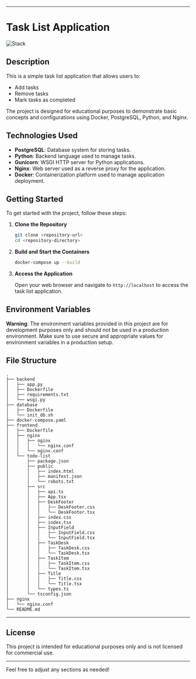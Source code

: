 
---

# Task List Application

![Stack](https://img.shields.io/badge/stack-PostgreSQL%20%7C%20Python%20%7C%20Gunicorn%20%7C%20Nginx%20%7C%20Docker%20%7C%20TypeScript-blue)

## Description

This is a simple task list application that allows users to:

- Add tasks
- Remove tasks
- Mark tasks as completed

The project is designed for educational purposes to demonstrate basic concepts and configurations using Docker, PostgreSQL, Python, and Nginx.

## Technologies Used

- **PostgreSQL**: Database system for storing tasks.
- **Python**: Backend language used to manage tasks.
- **Gunicorn**: WSGI HTTP server for Python applications.
- **Nginx**: Web server used as a reverse proxy for the application.
- **Docker**: Containerization platform used to manage application deployment.

## Getting Started

To get started with the project, follow these steps:

1. **Clone the Repository**

   ```bash
   git clone <repository-url>
   cd <repository-directory>
   ```

2. **Build and Start the Containers**

   ```bash
   docker-compose up --build
   ```

3. **Access the Application**

   Open your web browser and navigate to `http://localhost` to access the task list application.

## Environment Variables

**Warning**: The environment variables provided in this project are for development purposes only and should not be used in a production environment. Make sure to use secure and appropriate values for environment variables in a production setup.

## File Structure

```
.
├── backend
│   ├── app.py
│   ├── Dockerfile
│   ├── requirements.txt
│   └── wsgi.py
├── database
│   ├── Dockerfile
│   └── init_db.sh
├── docker-compose.yaml
├── frontend
│   ├── Dockerfile
│   ├── nginx
│   │   ├── nginx
│   │   │   └── nginx.conf
│   │   └── nginx.conf
│   └── todo-list
│       ├── package.json
│       ├── public
│       │   ├── index.html
│       │   ├── manifest.json
│       │   └── robots.txt
│       ├── src
│       │   ├── api.ts
│       │   ├── App.tsx
│       │   ├── DeskFooter
│       │   │   ├── DeskFooter.css
│       │   │   └── DeskFooter.tsx
│       │   ├── index.css
│       │   ├── index.tsx
│       │   ├── InputField
│       │   │   ├── InputField.css
│       │   │   └── InputField.tsx
│       │   ├── TaskDesk
│       │   │   ├── TaskDesk.css
│       │   │   └── TaskDesk.tsx
│       │   ├── TaskItem
│       │   │   ├── TaskItem.css
│       │   │   └── TaskItem.tsx
│       │   ├── Title
│       │   │   ├── Title.css
│       │   │   └── Title.tsx
│       │   └── types.ts
│       └── tsconfig.json
├── nginx
│   └── nginx.conf
└── README.md

```
---
 
## License

This project is intended for educational purposes only and is not licensed for commercial use.

---

Feel free to adjust any sections as needed!
